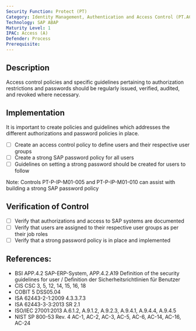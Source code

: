 ```yaml
---
Security Function: Protect (PT)
Category: Identity Management, Authentication and Access Control (PT.AC)
Technology: SAP ABAP
Maturity Level: 1
IPAC: Access (A)
Defender: Process
Prerequisite:
---
```


## Description

Access control policies and specific guidelines pertaining to authorization restrictions and passwords should be regularly issued, verified, audited, and revoked where necessary.

## Implementation

It is important to create policies and guidelines which addresses the different authorizations and password policies in place.

- [ ] Create an access control policy to define users and their respective user groups
- [ ] Create a strong SAP password policy for all users
- [ ] Guidelines on setting a strong password should be created for users to follow 

Note: Controls PT-P-IP-M01-005 and PT-P-IP-M01-010 can assist with building a strong SAP password policy

## Verification of Control

- [ ] Verify that authorizations and access to SAP systems are documented
- [ ] Verify that users are assigned to their respective user groups as per their job roles
- [ ] Verify that a strong password policy is in place and implemented

## References:
- BSI APP.4.2 SAP-ERP-System, APP.4.2.A19 Definition of the security guidelines for user / Definition der Sicherheitsrichtlinien für Benutzer
- CIS CSC 3, 5, 12, 14, 15, 16, 18
- COBIT 5 DSS05.04
- ISA 62443-2-1:2009 4.3.3.7.3
- ISA 62443-3-3:2013 SR 2.1
- ISO/IEC 27001:2013 A.6.1.2, A.9.1.2, A.9.2.3, A.9.4.1, A.9.4.4, A.9.4.5
- NIST SP 800-53 Rev. 4 AC-1, AC-2, AC-3, AC-5, AC-6, AC-14, AC-16, AC-24
